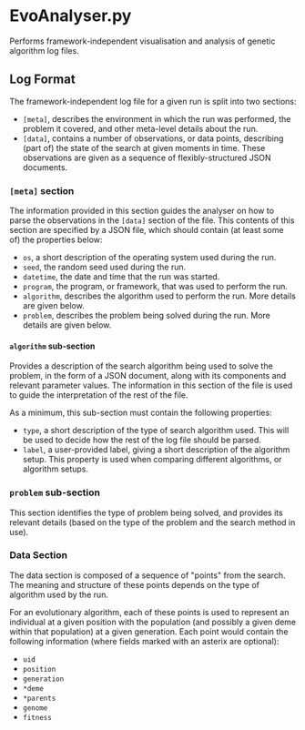 # EvoAnalyser.py

Performs framework-independent visualisation and analysis of genetic algorithm
log files.

## Log Format

The framework-independent log file for a given run is split into two sections:

* `[meta]`, describes the environment in which the run was performed, the
  problem it covered, and other meta-level details about the run.
* `[data]`, contains a number of observations, or data points, describing
  (part of) the state of the search at given moments in time. These
  observations are given as a sequence of flexibly-structured JSON documents.

### `[meta]` section

The information provided in this section guides the analyser on how to parse
the observations in the `[data]` section of the file. This contents of this
section are specified by a JSON file, which should contain (at least some of)
the properties below:

* `os`, a short description of the operating system used during the run.
* `seed`, the random seed used during the run.
* `datetime`, the date and time that the run was started.
* `program`, the program, or framework, that was used to perform the run.
* `algorithm`, describes the algorithm used to perform the run. More details are
    given below.
* `problem`, describes the problem being solved during the run. More details are
    given below.

#### `algorithm` sub-section

Provides a description of the search algorithm being used to solve the
problem, in the form of a JSON document, along with its components and relevant
parameter values. The information in this section of the file is used to guide
the interpretation of the rest of the file.

As a minimum, this sub-section must contain the following properties:

* `type`, a short description of the type of search algorithm used. This will
    be used to decide how the rest of the log file should be parsed.
* `label`, a user-provided label, giving a short description of the algorithm
    setup. This property is used when comparing different algorithms, or
    algorithm setups.

### `problem` sub-section

This section identifies the type of problem being solved, and provides its
relevant details (based on the type of the problem and the search method in
use).

### Data Section

The data section is composed of a sequence of "points" from the search. The
meaning and structure of these points depends on the type of algorithm used by
the run.

For an evolutionary algorithm, each of these points is used to represent an
individual at a given position with the population (and possibly a given deme
within that population) at a given generation. Each point would contain the
following information (where fields marked with an asterix are optional):

* `uid`
* `position`
* `generation`
* `*deme`
* `*parents`
* `genome`
* `fitness`
